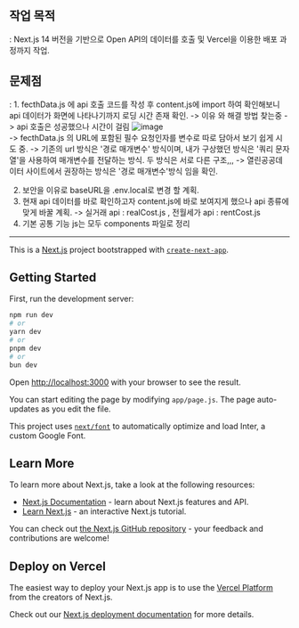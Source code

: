 ## 작업 목적
 : Next.js 14 버전을 기반으로 Open API의 데이터를 호출 및 Vercel을 이용한 배포 과정까지 작업.

## 문제점
 : 1. fecthData.js 에 api 호출 코드를 작성 후 content.js에 import 하여 확인해보니 api 데이터가 화면에 나타나기까지 로딩 시간 존재 확인. -> 이유 와 해결 방법 찾는중
  -> api 호출은 성공했으나 시간이 걸림 ![image](https://github.com/ARISTAHS/side_project/assets/118969653/5dbfcf18-d8ca-4311-880b-98bca01be9c9)  
  -> fecthData.js 의 URL에 포함된 필수 요청인자를 변수로 따로 담아서 보기 쉽게 시도 중.
  -> 기존의 url 방식은 '경로 매개변수' 방식이며, 내가 구상했던 방식은 '쿼리 문자열'을 사용하여 매개변수를 전달하는 방식. 두 방식은 서로 다른 구조,,, 
  -> 열린공공데이터 사이트에서 권장하는 방식은 '경로 매개변수'방식 임을 확인. 

 2. 보안을 이유로 baseURL을 .env.local로 변경 할 계획.
 3. 현재 api 데이터를 바로 확인하고자 content.js에 바로 보여지게 했으나 api 종류에 맞게 바꿀 계획. -> 실거래 api : realCost.js  , 전월세가 api : rentCost.js
 4. 기본 공통 기능 js는 모두 components 파일로 정리
  

   



    


--------------------------------------------------------------------------------------------------------------------------------------


This is a [Next.js](https://nextjs.org/) project bootstrapped with [`create-next-app`](https://github.com/vercel/next.js/tree/canary/packages/create-next-app).

## Getting Started

First, run the development server:

```bash
npm run dev
# or
yarn dev
# or
pnpm dev
# or
bun dev
```

Open [http://localhost:3000](http://localhost:3000) with your browser to see the result.

You can start editing the page by modifying `app/page.js`. The page auto-updates as you edit the file.

This project uses [`next/font`](https://nextjs.org/docs/basic-features/font-optimization) to automatically optimize and load Inter, a custom Google Font.

## Learn More

To learn more about Next.js, take a look at the following resources:

- [Next.js Documentation](https://nextjs.org/docs) - learn about Next.js features and API.
- [Learn Next.js](https://nextjs.org/learn) - an interactive Next.js tutorial.

You can check out [the Next.js GitHub repository](https://github.com/vercel/next.js/) - your feedback and contributions are welcome!

## Deploy on Vercel

The easiest way to deploy your Next.js app is to use the [Vercel Platform](https://vercel.com/new?utm_medium=default-template&filter=next.js&utm_source=create-next-app&utm_campaign=create-next-app-readme) from the creators of Next.js.

Check out our [Next.js deployment documentation](https://nextjs.org/docs/deployment) for more details.


